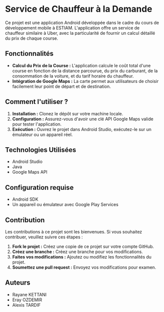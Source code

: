 # Service de Chauffeur à la Demande

Ce projet est une application Android développée dans le cadre du cours de développement mobile à ESTIAM. L'application offre un service de chauffeur similaire à Uber, avec la particularité de fournir un calcul détaillé du prix de chaque course.

## Fonctionnalités

- **Calcul du Prix de la Course :** L'application calcule le coût total d'une course en fonction de la distance parcourue, du prix du carburant, de la consommation de la voiture, et du tarif horaire du chauffeur.
- **Intégration de Google Maps :** La carte permet aux utilisateurs de choisir facilement leur point de départ et de destination.

## Comment l'utiliser ?

1. **Installation :** Clonez le dépôt sur votre machine locale.
2. **Configuration :** Assurez-vous d'avoir une clé API Google Maps valide pour tester l'application.
3. **Exécution :** Ouvrez le projet dans Android Studio, exécutez-le sur un émulateur ou un appareil réel.

## Technologies Utilisées

- Android Studio
- Java
- Google Maps API

## Configuration requise

- Android SDK
- Un appareil ou émulateur avec Google Play Services

## Contribution

Les contributions à ce projet sont les bienvenues. Si vous souhaitez contribuer, veuillez suivre ces étapes :

1. **Fork le projet :** Créez une copie de ce projet sur votre compte GitHub.
2. **Créez une branche :** Créez une branche pour vos modifications.
3. **Faites vos modifications :** Ajoutez ou modifiez les fonctionnalités du projet.
4. **Soumettez une pull request :** Envoyez vos modifications pour examen.

## Auteurs

- Rayane KETTANI
- Eray OZDEMIR
- Alexis TARDIF
